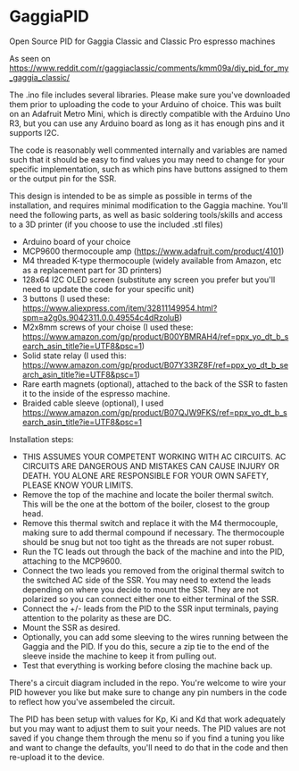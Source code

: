 # GaggiaPID
Open Source PID for Gaggia Classic and Classic Pro espresso machines

As seen on https://www.reddit.com/r/gaggiaclassic/comments/kmm09a/diy_pid_for_my_gaggia_classic/

The .ino file includes several libraries.  Please make sure you've downloaded them prior to uploading the code to your Arduino of choice.  This was built on an Adafruit Metro Mini, which is directly compatible with the Arduino Uno R3, but you can use any Arduino board as long as it has enough pins and it supports I2C.

The code is reasonably well commented internally and variables are named such that it should be easy to find values you may need to change for your specific implementation, such as which pins have buttons assigned to them or the output pin for the SSR.

This design is intended to be as simple as possible in terms of the installation, and requires minimal modification to the Gaggia machine.  You'll need the following parts, as well as basic soldering tools/skills and access to a 3D printer (if you choose to use the included .stl files)

* Arduino board of your choice
* MCP9600 thermocouple amp (https://www.adafruit.com/product/4101)
* M4 threaded K-type thermocouple (widely available from Amazon, etc as a replacement part for 3D printers)
* 128x64 I2C OLED screen (substitute any screen you prefer but you'll need to update the code for your specific unit)
* 3 buttons (I used these: https://www.aliexpress.com/item/32811149954.html?spm=a2g0s.9042311.0.0.49554c4dRzoluB)
* M2x8mm screws of your choise (I used these: https://www.amazon.com/gp/product/B00YBMRAH4/ref=ppx_yo_dt_b_search_asin_title?ie=UTF8&psc=1)
* Solid state relay (I used this: https://www.amazon.com/gp/product/B07Y33RZ8F/ref=ppx_yo_dt_b_search_asin_title?ie=UTF8&psc=1)
* Rare earth magnets (optional), attached to the back of the SSR to fasten it to the inside of the espresso machine.
* Braided cable sleeve (optional), I used https://www.amazon.com/gp/product/B07QJW9FKS/ref=ppx_yo_dt_b_search_asin_title?ie=UTF8&psc=1

Installation steps:

* THIS ASSUMES YOUR COMPETENT WORKING WITH AC CIRCUITS.  AC CIRCUITS ARE DANGEROUS AND MISTAKES CAN CAUSE INJURY OR DEATH.  YOU ALONE ARE RESPONSIBLE FOR YOUR OWN SAFETY, PLEASE KNOW YOUR LIMITS.
* Remove the top of the machine and locate the boiler thermal switch.  This will be the one at the bottom of the boiler, closest to the group head.
* Remove this thermal switch and replace it with the M4 thermocouple, making sure to add thermal compound if necessary.  The thermocouple should be snug but not too tight as the threads are not super robust.
* Run the TC leads out through the back of the machine and into the PID, attaching to the MCP9600.
* Connect the two leads you removed from the original thermal switch to the switched AC side of the SSR.  You may need to extend the leads depending on where you decide to mount the SSR.  They are not polarized so you can connect either one to either terminal of the SSR.
* Connect the +/- leads from the PID to the SSR input terminals, paying attention to the polarity as these are DC.
* Mount the SSR as desired.
* Optionally, you can add some sleeving to the wires running between the Gaggia and the PID.  If you do this, secure a zip tie to the end of the sleeve inside the machine to keep it from pulling out.
* Test that everything is working before closing the machine back up.

There's a circuit diagram included in the repo.  You're welcome to wire your PID however you like but make sure to change any pin numbers in the code to reflect how you've assembeled the circuit.

The PID has been setup with values for Kp, Ki and Kd that work adequately but you may want to adjust them to suit your needs.  The PID values are not saved if you change them through the menu so if you find a tuning you like and want to change the defaults, you'll need to do that in the code and then re-upload it to the device.

